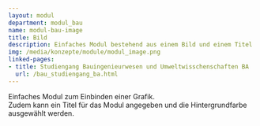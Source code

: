 ```yaml
---
layout: modul
department: modul_bau
name: modul-bau-image
title: Bild
description: Einfaches Modul bestehend aus einem Bild und einem Titel
img: /media/konzepte/module/modul_image.png
linked-pages:
- title: Studiengang Bauingenieurwesen und Umweltwisschenschaften BA
  url: /bau_studiengang_ba.html
---
```


Einfaches Modul zum Einbinden einer Grafik.<br />
Zudem kann ein Titel für das Modul angegeben und die Hintergrundfarbe ausgewählt werden.
